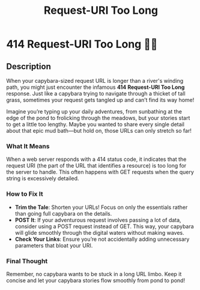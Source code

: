 ﻿---
category: 4xx
code: 414
cover: https://firebasestorage.googleapis.com/v0/b/capy-http.appspot.com/o/Capy-414-750x600.webp?alt=media
thumbnail: https://firebasestorage.googleapis.com/v0/b/capy-http.appspot.com/o/Capy-414-250x200.webp?alt=media
coverAlt: Request-URI Too Long
description: Request-URI Too Long
tags:
- 4xx
title: Request-URI Too Long
---


# 414 Request-URI Too Long 🚫🐾

## Description
When your capybara-sized request URL is longer than a river's winding path, you might just encounter the infamous **414 Request-URI Too Long** response. Just like a capybara trying to navigate through a thicket of tall grass, sometimes your request gets tangled up and can’t find its way home!

Imagine you’re typing up your daily adventures, from sunbathing at the edge of the pond to frolicking through the meadows, but your stories start to get a little too lengthy. Maybe you wanted to share every single detail about that epic mud bath—but hold on, those URLs can only stretch so far!

### What It Means
When a web server responds with a 414 status code, it indicates that the request URI (the part of the URL that identifies a resource) is too long for the server to handle. This often happens with GET requests when the query string is excessively detailed. 

### How to Fix It
- **Trim the Tale**: Shorten your URLs! Focus on only the essentials rather than going full capybara on the details.
- **POST It**: If your adventurous request involves passing a lot of data, consider using a POST request instead of GET. This way, your capybara will glide smoothly through the digital waters without making waves.
- **Check Your Links**: Ensure you’re not accidentally adding unnecessary parameters that bloat your URI.

### Final Thought
Remember, no capybara wants to be stuck in a long URL limbo. Keep it concise and let your capybara stories flow smoothly from pond to pond!